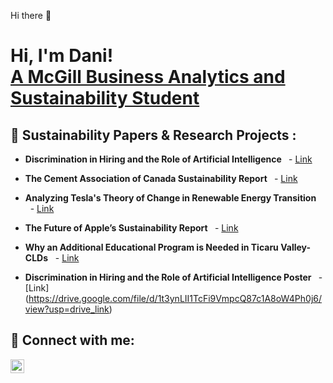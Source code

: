Hi there 👋

<h1>Hi, I'm Dani!</br> <a href="https://github.com/danigomez365">A McGill Business Analytics and Sustainability Student</a></h1>

<h2> 🌱 Sustainability Papers & Research Projects :</h2>

- <b>Discrimination in Hiring and the Role of Artificial Intelligence </b>
  - [Link](https://drive.google.com/file/d/1ko40ogCnsZk7FeE2Bp41sR51Vlb0JZiZ/view?usp=sharing)

- <b>The Cement Association of Canada Sustainability Report </b>
  - [Link](https://drive.google.com/file/d/1gt7cYYppHs4cTo4IeOgoKbVjtedJ3zGE/view?usp=drive_link)
  
- <b>Analyzing Tesla's Theory of Change in Renewable Energy Transition </b>
  - [Link ](https://drive.google.com/file/d/1mUYXfyN-3t9UlPc70cAeT-CjtpFCKzm8/view?usp=drive_link)
  
- <b>The Future of Apple’s Sustainability Report </b>
  - [Link](https://drive.google.com/file/d/1nn4t20XmZec04GkW5uAnoPHdAHJmZU6U/view?usp=drive_link)
  
- <b>Why an Additional Educational Program is Needed in Ticaru Valley- CLDs</b>
  - [Link](https://drive.google.com/file/d/1hV4_lTvd-C-stopIpVUY3l6SQyYWnnLp/view?usp=drive_link)

- <b> Discrimination in Hiring and the Role of Artificial Intelligence Poster </b>
  - [Link] (https://drive.google.com/file/d/1t3ynLII1TcFi9VmpcQ87c1A8oW4Ph0j6/view?usp=drive_link)


<h2> 🤳 Connect with me:</h2>


[<img align="left" alt="JoshMadakor | LinkedIn" width="22px" src="https://cdn.jsdelivr.net/npm/simple-icons@v3/icons/linkedin.svg" />][linkedin]

[linkedin]: https://www.linkedin.com/in/danielag0mez/


